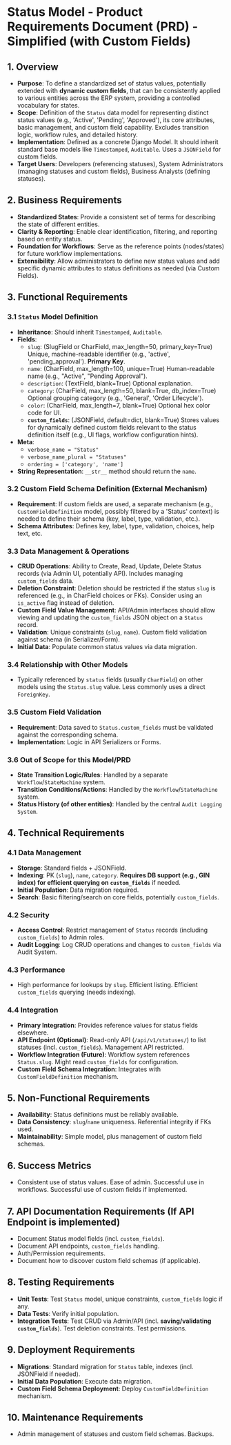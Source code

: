 # Status Model - Product Requirements Document (PRD) - Simplified (with Custom Fields)

## 1. Overview

*   **Purpose**: To define a standardized set of status values, potentially extended with **dynamic custom fields**, that can be consistently applied to various entities across the ERP system, providing a controlled vocabulary for states.
*   **Scope**: Definition of the `Status` data model for representing distinct status values (e.g., 'Active', 'Pending', 'Approved'), its core attributes, basic management, and custom field capability. Excludes transition logic, workflow rules, and detailed history.
*   **Implementation**: Defined as a concrete Django Model. It should inherit standard base models like `Timestamped`, `Auditable`. Uses a `JSONField` for custom fields.
*   **Target Users**: Developers (referencing statuses), System Administrators (managing statuses and custom fields), Business Analysts (defining statuses).

## 2. Business Requirements

*   **Standardized States**: Provide a consistent set of terms for describing the state of different entities.
*   **Clarity & Reporting**: Enable clear identification, filtering, and reporting based on entity status.
*   **Foundation for Workflows**: Serve as the reference points (nodes/states) for future workflow implementations.
*   **Extensibility**: Allow administrators to define new status values and add specific dynamic attributes to status definitions as needed (via Custom Fields).

## 3. Functional Requirements

### 3.1 `Status` Model Definition
*   **Inheritance**: Should inherit `Timestamped`, `Auditable`.
*   **Fields**:
    *   `slug`: (SlugField or CharField, max_length=50, primary_key=True) Unique, machine-readable identifier (e.g., 'active', 'pending_approval'). **Primary Key**.
    *   `name`: (CharField, max_length=100, unique=True) Human-readable name (e.g., "Active", "Pending Approval").
    *   `description`: (TextField, blank=True) Optional explanation.
    *   `category`: (CharField, max_length=50, blank=True, db_index=True) Optional grouping category (e.g., 'General', 'Order Lifecycle').
    *   `color`: (CharField, max_length=7, blank=True) Optional hex color code for UI.
    *   **`custom_fields`**: (JSONField, default=dict, blank=True) Stores values for dynamically defined custom fields relevant to the status definition itself (e.g., UI flags, workflow configuration hints).
*   **Meta**:
    *   `verbose_name = "Status"`
    *   `verbose_name_plural = "Statuses"`
    *   `ordering = ['category', 'name']`
*   **String Representation**: `__str__` method should return the `name`.

### 3.2 Custom Field Schema Definition (External Mechanism)
*   **Requirement**: If custom fields are used, a separate mechanism (e.g., `CustomFieldDefinition` model, possibly filtered by a 'Status' context) is needed to define their schema (key, label, type, validation, etc.).
*   **Schema Attributes**: Defines key, label, type, validation, choices, help text, etc.

### 3.3 Data Management & Operations
*   **CRUD Operations**: Ability to Create, Read, Update, Delete Status records (via Admin UI, potentially API). Includes managing `custom_fields` data.
*   **Deletion Constraint**: Deletion should be restricted if the status `slug` is referenced (e.g., in CharField choices or FKs). Consider using an `is_active` flag instead of deletion.
*   **Custom Field Value Management**: API/Admin interfaces should allow viewing and updating the `custom_fields` JSON object on a `Status` record.
*   **Validation**: Unique constraints (`slug`, `name`). Custom field validation against schema (in Serializer/Form).
*   **Initial Data**: Populate common status values via data migration.

### 3.4 Relationship with Other Models
*   Typically referenced by `status` fields (usually `CharField`) on other models using the `Status.slug` value. Less commonly uses a direct `ForeignKey`.

### 3.5 Custom Field Validation
*   **Requirement**: Data saved to `Status.custom_fields` must be validated against the corresponding schema.
*   **Implementation**: Logic in API Serializers or Forms.

### 3.6 Out of Scope for this Model/PRD
*   **State Transition Logic/Rules**: Handled by a separate `Workflow`/`StateMachine` system.
*   **Transition Conditions/Actions**: Handled by the `Workflow`/`StateMachine` system.
*   **Status History (of other entities)**: Handled by the central `Audit Logging System`.

## 4. Technical Requirements

### 4.1 Data Management
*   **Storage**: Standard fields + JSONField.
*   **Indexing**: PK (`slug`), `name`, `category`. **Requires DB support (e.g., GIN index) for efficient querying on `custom_fields`** if needed.
*   **Initial Population**: Data migration required.
*   **Search**: Basic filtering/search on core fields, potentially `custom_fields`.

### 4.2 Security
*   **Access Control**: Restrict management of `Status` records (including `custom_fields`) to Admin roles.
*   **Audit Logging**: Log CRUD operations and changes to `custom_fields` via Audit System.

### 4.3 Performance
*   High performance for lookups by `slug`. Efficient listing. Efficient `custom_fields` querying (needs indexing).

### 4.4 Integration
*   **Primary Integration**: Provides reference values for status fields elsewhere.
*   **API Endpoint (Optional)**: Read-only API (`/api/v1/statuses/`) to list statuses (incl. `custom_fields`). Management API restricted.
*   **Workflow Integration (Future)**: Workflow system references `Status.slug`. Might read `custom_fields` for configuration.
*   **Custom Field Schema Integration**: Integrates with `CustomFieldDefinition` mechanism.

## 5. Non-Functional Requirements

*   **Availability**: Status definitions must be reliably available.
*   **Data Consistency**: `slug`/`name` uniqueness. Referential integrity if FKs used.
*   **Maintainability**: Simple model, plus management of custom field schemas.

## 6. Success Metrics

*   Consistent use of status values. Ease of admin. Successful use in workflows. Successful use of custom fields if implemented.

## 7. API Documentation Requirements (If API Endpoint is implemented)

*   Document Status model fields (incl. `custom_fields`).
*   Document API endpoints, `custom_fields` handling.
*   Auth/Permission requirements.
*   Document how to discover custom field schemas (if applicable).

## 8. Testing Requirements

*   **Unit Tests**: Test `Status` model, unique constraints, `custom_fields` logic if any.
*   **Data Tests**: Verify initial population.
*   **Integration Tests**: Test CRUD via Admin/API (incl. **saving/validating `custom_fields`**). Test deletion constraints. Test permissions.

## 9. Deployment Requirements

*   **Migrations**: Standard migration for `Status` table, indexes (incl. JSONField if needed).
*   **Initial Data Population**: Execute data migration.
*   **Custom Field Schema Deployment**: Deploy `CustomFieldDefinition` mechanism.

## 10. Maintenance Requirements

*   Admin management of statuses and custom field schemas. Backups.
